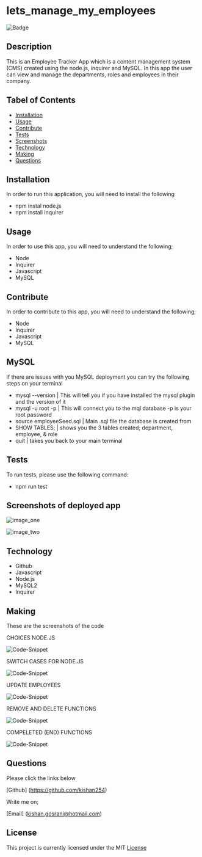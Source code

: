 # lets_manage_my_employees

![Badge](https://img.shields.io/github/license/kishan254/lets_manage_my_employees)

## Description

This is an Employee Tracker App which is a content management system (CMS) created using the node.js, inquirer and MySQL. In this app the user can view and manage the departments, roles and employees in their company.


## Tabel of Contents

* [Installation](#installation)
* [Usage](#usage)
* [Contribute](#contribute)
* [Tests](#tests)
* [Screenshots](#screenshots)
* [Technology](#technology)
* [Making](#making)
* [Questions](#questions)

## Installation

In order to run this application, you will need to install the following

- npm instal node.js
- npm install inquirer


## Usage

In order to use this app, you will need to understand the following;

- Node
- Inquirer
- Javascript
- MySQL

## Contribute

In order to contribute to this app, you will need to understand the following;

- Node
- Inquirer
- Javascript
- MySQL

## MySQL 

If there are issues with you MySQL deployment you can try the following steps on your terminal

- mysql --version | This will tell you if you have installed the mysql plugin and the version of it
- mysql -u root -p | This will connect you to the mql database -p is your root password
- source employeeSeed.sql | Main .sql file the database is created from
- SHOW TABLES; | shows you the 3 tables created; department, employee, & role
- quit | takes you back to your main terminal


## Tests

To run tests, please use the following command:

- npm run test

## Screenshots of deployed app

![image_one](images/appOne.png)

![image_two](images/appTwo.png)


## Technology

- Github
- Javascript
- Node.js
- MySQL2
- Inquirer

## Making

These are the screenshots of the code 

CHOICES NODE.JS

![Code-Snippet](images/choices_node.png)

SWITCH CASES FOR NODE.JS

![Code-Snippet](images/switchCases.png)

UPDATE EMPLOYEES

![Code-Snippet](images/updateEmployeeRole.png)

REMOVE AND DELETE FUNCTIONS

![Code-Snippet](images/remove_delete.png)

COMPELETED (END) FUNCTIONS

![Code-Snippet](images/complete.png)

## Questions

Please click the links below

[Github] (https://github.com/kishan254)

Write me on;

[Email] (kishan.gosrani@hotmail.com)

## License

This project is currently licensed under the MIT [License](https://choosealicense.com/licenses/mit/)
